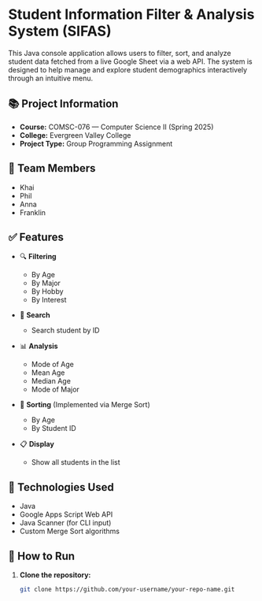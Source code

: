 # Student Information Filter & Analysis System (SIFAS)

This Java console application allows users to filter, sort, and analyze student data fetched from a live Google Sheet via a web API. The system is designed to help manage and explore student demographics interactively through an intuitive menu.

## 📚 Project Information

- **Course:** COMSC-076 — Computer Science II (Spring 2025)
- **College:** Evergreen Valley College
- **Project Type:** Group Programming Assignment

## 👥 Team Members

- Khai
- Phil
- Anna
- Franklin

## ✅ Features

- 🔍 **Filtering**
  - By Age
  - By Major
  - By Hobby
  - By Interest

- 🔢 **Search**
  - Search student by ID

- 📊 **Analysis**
  - Mode of Age
  - Mean Age
  - Median Age
  - Mode of Major

- 🧮 **Sorting** (Implemented via Merge Sort)
  - By Age
  - By Student ID

- 📋 **Display**
  - Show all students in the list

## 🔧 Technologies Used

- Java
- Google Apps Script Web API
- Java Scanner (for CLI input)
- Custom Merge Sort algorithms

## 🚀 How to Run

1. **Clone the repository:**
   ```bash
   git clone https://github.com/your-username/your-repo-name.git
